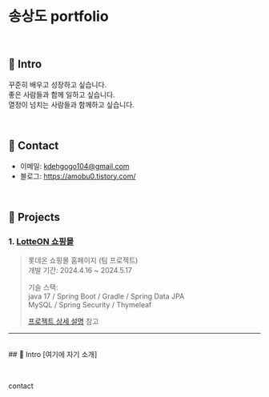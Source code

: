 # 송상도 portfolio
> 

</br>

## 📌 Intro
꾸준히 배우고 성장하고 싶습니다. </br>
좋은 사람들과 함께 일하고 싶습니다. </br>
열정이 넘치는 사람들과 함께하고 싶습니다.

</br>

## 📌 Contact
- 이메일: kdehgogo104@gmail.com
- 블로그: https://amobu0.tistory.com/

</br>

## 📌 Projects
### 1. [LotteON 쇼핑몰](https://github.com/green-lotte2/lotteon-team4)
>롯데온 쇼핑몰 홈페이지 (팀 프로젝트)</br>
>개발 기간: 2024.4.16 ~ 2024.5.17
>
>기슬 스택: </br>
>java 17 / Spring Boot / Gradle / Spring Data JPA </br>
>MySQL / Spring Security / Thymeleaf
>
>[프로젝트 상세 설명](https://github.com/green-lotte2/lotteon-team4) 참고
>
---



</br>## 📌 Intro
[여기에 자기 소개]

</br>




contact

